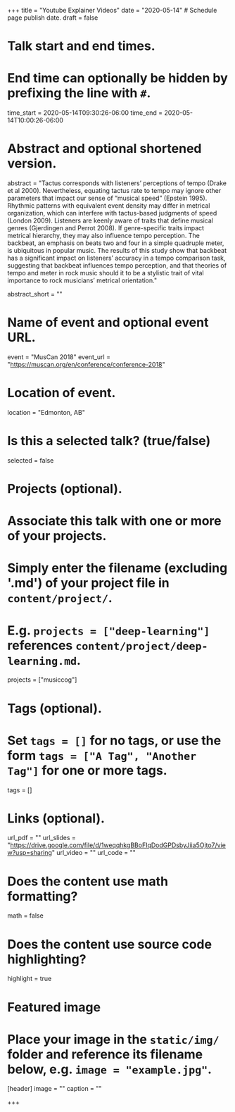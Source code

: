 +++
title = "Youtube Explainer Videos"
date = "2020-05-14"  # Schedule page publish date.
draft = false

# Talk start and end times.
#   End time can optionally be hidden by prefixing the line with `#`.
time_start = 2020-05-14T09:30:26-06:00
time_end = 2020-05-14T10:00:26-06:00

# Abstract and optional shortened version.
abstract = "Tactus corresponds with listeners’ perceptions of tempo (Drake et al 2000). Nevertheless, equating tactus rate to tempo may ignore other parameters that impact our sense of “musical speed” (Epstein 1995). Rhythmic patterns with equivalent event density may differ in metrical organization, which can interfere with tactus-based judgments of speed (London 2009). Listeners are keenly aware of traits that define musical genres (Gjerdingen and Perrot 2008). If genre-specific traits impact metrical hierarchy, they may also influence tempo perception. The backbeat, an emphasis on beats two and four in a simple quadruple meter, is ubiquitous in popular music. The results of this study show that backbeat has a significant impact on listeners’ accuracy in a tempo comparison task, suggesting that backbeat influences tempo perception, and that theories of tempo and meter in rock music should it to be a stylistic trait of vital importance to rock musicians’ metrical orientation."

abstract_short = ""

# Name of event and optional event URL.
event = "MusCan 2018"
event_url = "https://muscan.org/en/conference/conference-2018"

# Location of event.
location = "Edmonton, AB"

# Is this a selected talk? (true/false)
selected = false

# Projects (optional).
#   Associate this talk with one or more of your projects.
#   Simply enter the filename (excluding '.md') of your project file in `content/project/`.
#   E.g. `projects = ["deep-learning"]` references `content/project/deep-learning.md`.
projects = ["musiccog"]

# Tags (optional).
#   Set `tags = []` for no tags, or use the form `tags = ["A Tag", "Another Tag"]` for one or more tags.
tags = []

# Links (optional).
url_pdf = ""
url_slides = "https://drive.google.com/file/d/1weqqhkgBBoFIqDodGPDsbyJiia5Ojto7/view?usp=sharing"
url_video = ""
url_code = ""

# Does the content use math formatting?
math = false

# Does the content use source code highlighting?
highlight = true

# Featured image
# Place your image in the `static/img/` folder and reference its filename below, e.g. `image = "example.jpg"`.
[header]
image = ""
caption = ""

+++
